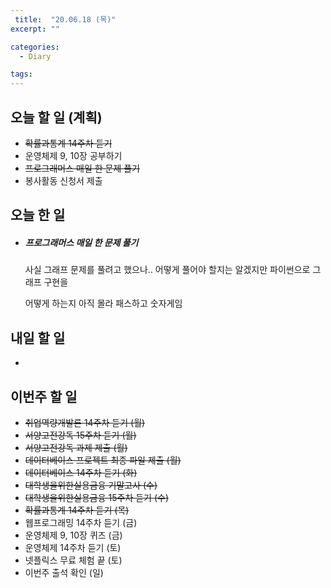 ```yaml
---
 title:  "20.06.18 (목)"
excerpt: ""

categories:
  - Diary

tags:
---
```


## 오늘 할 일 (계획)

- ~~확률과통계 14주차 듣기~~
- 운영체제 9, 10장 공부하기
- ~~프로그래머스 매일 한 문제 풀기~~
- 봉사활동 신청서 제출

## 오늘 한 일

- ##### 프로그래머스 매일 한 문제 풀기

  사실 그래프 문제를 풀려고 했으나.. 어떻게 풀어야 할지는 알겠지만 파이썬으로 그래프 구현을
  
  어떻게 하는지 아직 몰라 패스하고 숫자게임

## 내일 할 일

- 

## 이번주 할 일

- ~~취업역량개발론 14주차 듣기 (월)~~
- ~~서양고전강독 15주차 듣기 (월)~~
- ~~서양고전강독 과제 제출 (월)~~
- ~~데이터베이스 프로젝트 최종 파일 제출 (월)~~
- ~~데이터베이스 14주차 듣기 (화)~~
- ~~대학생을위한실용금융 기말고사 (수)~~
- ~~대학생을위한실용금융 15주차 듣기 (수)~~
- ~~확률과통계 14주차 듣기 (목)~~
- 웹프로그래밍 14주차 듣기 (금)
- 운영체제 9, 10장 퀴즈 (금)
- 운영체제 14주차 듣기 (토)
- 넷플릭스 무료 체험 끝 (토)
- 이번주 출석 확인 (일)
